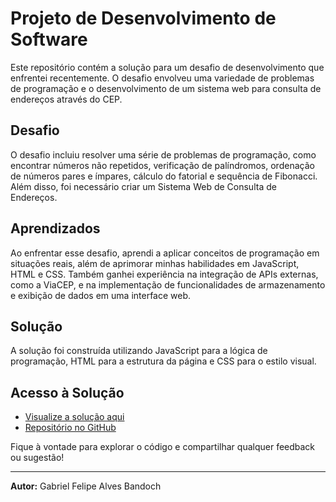 # Projeto de Desenvolvimento de Software

Este repositório contém a solução para um desafio de desenvolvimento que enfrentei recentemente. O desafio envolveu uma variedade de problemas de programação e o desenvolvimento de um sistema web para consulta de endereços através do CEP.

## Desafio

O desafio incluiu resolver uma série de problemas de programação, como encontrar números não repetidos, verificação de palíndromos, ordenação de números pares e ímpares, cálculo do fatorial e sequência de Fibonacci. Além disso, foi necessário criar um Sistema Web de Consulta de Endereços.

## Aprendizados

Ao enfrentar esse desafio, aprendi a aplicar conceitos de programação em situações reais, além de aprimorar minhas habilidades em JavaScript, HTML e CSS. Também ganhei experiência na integração de APIs externas, como a ViaCEP, e na implementação de funcionalidades de armazenamento e exibição de dados em uma interface web.

## Solução

A solução foi construída utilizando JavaScript para a lógica de programação, HTML para a estrutura da página e CSS para o estilo visual. 

## Acesso à Solução

- [Visualize a solução aqui](https://gabrielbandoch.github.io/Desafio-CEP/)
- [Repositório no GitHub](https://github.com/GabrielBandoch/Desafio-CEP)

Fique à vontade para explorar o código e compartilhar qualquer feedback ou sugestão!

---

**Autor:** Gabriel Felipe Alves Bandoch
